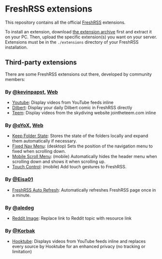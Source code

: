 # FreshRSS extensions

This repository contains all the official [FreshRSS](https://github.com/FreshRSS/FreshRSS) extensions.

To install an extension, download [the extension archive](https://github.com/FreshRSS/Extensions/archive/master.zip) first and extract it on your PC.
Then, upload the specific extension(s) you want on your server.
Extensions must be in the `./extensions` directory of your FreshRSS installation.

## Third-party extensions

There are some FreshRSS extensions out there, developed by community members:

### By [@kevinpapst](https://github.com/kevinpapst), [Web](http://www.kevinpapst.de/)

* [Youtube](https://github.com/kevinpapst/freshrss-youtube): Display videos from YouTube feeds inline
* [Dilbert](https://github.com/kevinpapst/freshrss-dilbert): Display your daily Dilbert comic in FreshRSS directly
* [Teem](https://github.com/kevinpapst/freshrss-teem): Display videos from the skydiving website jointheteem.com inline


### By [@oYoX](https://github.com/oyox), [Web](https://oyox.de/)

* [Keep Folder State](https://github.com/oyox/FreshRSS-extensions/tree/master/xExtension-KeepFolderState): Stores the state of the folders locally and expand them automatically if necessary.
* [Fixed Nav Menu](https://github.com/oyox/FreshRSS-extensions/tree/master/xExtension-FixedNavMenu): (desktop) Sets the position of the navigation menu to fixed when scrolling down.
* [Mobile Scroll Menu](https://github.com/oyox/FreshRSS-extensions/tree/master/xExtension-MobileScrollMenu): (mobile) Automatically hides the header menu when scrolling down and shows it when scrolling up.
* [Touch Control](https://github.com/oyox/FreshRSS-extensions/tree/master/xExtension-TouchControl): (mobile) Add touch gestures to FreshRSS.


### By [@Eisa01](https://github.com/Eisa01)

* [FreshRSS Auto Refresh](https://github.com/Eisa01/FreshRSS---Auto-Refresh-Extension): Automatically refreshes FreshRSS page once in a minute.


### By [@aledeg](https://github.com/aledeg)

* [Reddit Image](https://github.com/aledeg/FreshRSS-extensions/tree/master/xExtension-RedditImage): Replace link to Reddit topic with resource link

### By [@Korbak](https://github.com/Korbak)

* [Hooktube](https://github.com/Korbak/freshrss-Hooktube): Displays videos from YouTube feeds inline and replaces every source by Hooktube for an enhanced privacy (no tracking or limitation) 
